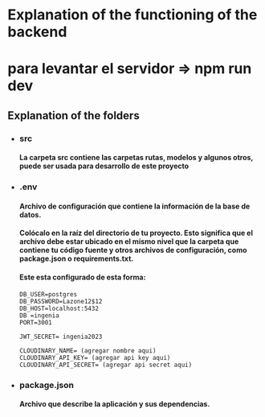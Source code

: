 # Explanation of the functioning of the backend
# para levantar el servidor => npm run dev
## Explanation of the folders

- ### src

  #### La carpeta src contiene las carpetas rutas, modelos y algunos otros, puede ser usada para desarrollo de este proyecto

- ### .env

  #### Archivo de configuración que contiene la información de la base de datos.

  #### Colócalo en la raíz del directorio de tu proyecto. Esto significa que el archivo debe estar ubicado en el mismo nivel que la carpeta que contiene tu código fuente y otros archivos de configuración, como package.json o requirements.txt.

  #### Este esta configurado de esta forma:

  ```
  DB_USER=postgres
  DB_PASSWORD=Lazone12$12
  DB_HOST=localhost:5432
  DB =ingenia
  PORT=3001

  JWT_SECRET= ingenia2023

  CLOUDINARY_NAME= (agregar nombre aqui)
  CLOUDINARY_API_KEY= (agregar api key aqui)
  CLOUDINARY_API_SECRET= (agregar api secret aqui)
  ```
- ### package.json

  #### Archivo que describe la aplicación y sus dependencias.
